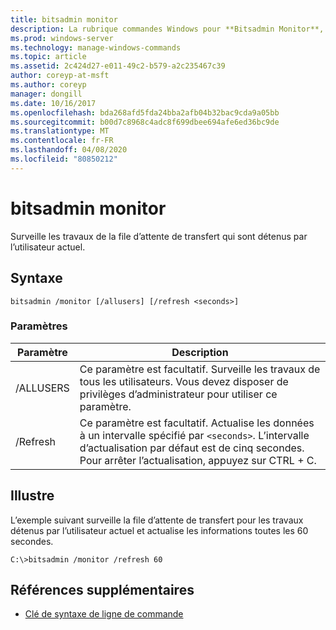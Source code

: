 ```yaml
---
title: bitsadmin monitor
description: La rubrique commandes Windows pour **Bitsadmin Monitor**, qui surveille les travaux de la file d’attente de transfert qui sont détenus par l’utilisateur actuel.
ms.prod: windows-server
ms.technology: manage-windows-commands
ms.topic: article
ms.assetid: 2c424d27-e011-49c2-b579-a2c235467c39
author: coreyp-at-msft
ms.author: coreyp
manager: dongill
ms.date: 10/16/2017
ms.openlocfilehash: bda268afd5fda24bba2afb04b32bac9cda9a05bb
ms.sourcegitcommit: b00d7c8968c4adc8f699dbee694afe6ed36bc9de
ms.translationtype: MT
ms.contentlocale: fr-FR
ms.lasthandoff: 04/08/2020
ms.locfileid: "80850212"
---
```

# <a name="bitsadmin-monitor"></a>bitsadmin monitor

Surveille les travaux de la file d’attente de transfert qui sont détenus par l’utilisateur actuel.

## <a name="syntax"></a>Syntaxe

```
bitsadmin /monitor [/allusers] [/refresh <seconds>]
```

### <a name="parameters"></a>Paramètres

| Paramètre | Description |
| -------------- | -------------- |
| /ALLUSERS | Ce paramètre est facultatif. Surveille les travaux de tous les utilisateurs. Vous devez disposer de privilèges d’administrateur pour utiliser ce paramètre. |
| /Refresh | Ce paramètre est facultatif. Actualise les données à un intervalle spécifié par `<seconds>`. L’intervalle d’actualisation par défaut est de cinq secondes. Pour arrêter l’actualisation, appuyez sur CTRL + C. |

## <a name="examples"></a><a name=BKMK_examples></a>Illustre

L’exemple suivant surveille la file d’attente de transfert pour les travaux détenus par l’utilisateur actuel et actualise les informations toutes les 60 secondes.

```
C:\>bitsadmin /monitor /refresh 60
```

## <a name="additional-references"></a>Références supplémentaires

- [Clé de syntaxe de ligne de commande](command-line-syntax-key.md)